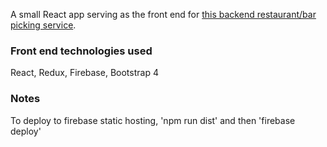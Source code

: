 A small React app serving as the front end for [this backend restaurant/bar picking service](https://github.com/aholachek/lets-do-dinner-backend).

### Front end technologies used
React, Redux, Firebase, Bootstrap 4

### Notes
To deploy to firebase static hosting, 'npm run dist' and then 'firebase deploy'
